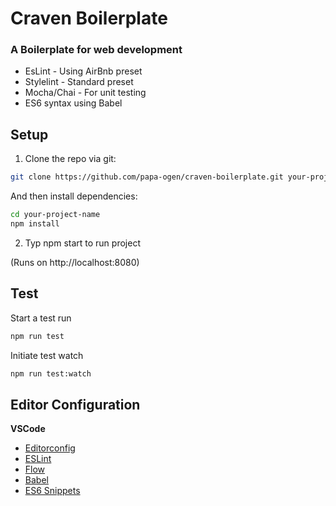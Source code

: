 # Craven Boilerplate

### A Boilerplate for web development

* EsLint - Using AirBnb preset
* Stylelint - Standard preset
* Mocha/Chai - For unit testing
* ES6 syntax using Babel

## Setup
1. Clone the repo via git:

```bash
git clone https://github.com/papa-ogen/craven-boilerplate.git your-project-name
```

And then install dependencies:

```bash
cd your-project-name
npm install
```

2. Typ npm start to run project

(Runs on http://localhost:8080)

## Test
Start a test run
```bash
npm run test
```

Initiate test watch
```bash
npm run test:watch
```

## Editor Configuration

**VSCode**
* [Editorconfig](https://github.com/editorconfig/editorconfig-vscode)
* [ESLint](https://github.com/Microsoft/vscode-eslint)
* [Flow](https://github.com/flowtype/flow-for-vscode)
* [Babel](https://github.com/dzannotti/vscode-babel)
* [ES6 Snippets](https://marketplace.visualstudio.com/items?itemName=xabikos.JavaScriptSnippets)